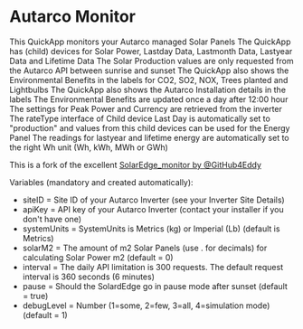 # Autarco Monitor
This QuickApp monitors your Autarco managed Solar Panels
The QuickApp has (child) devices for Solar Power, Lastday Data, Lastmonth Data, Lastyear Data and Lifetime Data
The Solar Production values are only requested from the Autarco API between sunrise and sunset
The QuickApp also shows the Environmental Benefits in the labels for CO2, SO2, NOX, Trees planted and Lightbulbs
The QuickApp also shows the Autarco Installation details in the labels
The Environmental Benefits are updated once a day after 12:00 hour
The settings for Peak Power and Currency are retrieved from the inverter 
The rateType interface of Child device Last Day is automatically set to "production" and values from this child devices can be used for the Energy Panel 
The readings for lastyear and lifetime energy are automatically set to the right Wh unit (Wh, kWh, MWh or GWh) 

This is a fork of the excellent [SolarEdge_monitor by @GitHub4Eddy](https://github.com/GitHub4Eddy/solaredge_monitor)


Variables (mandatory and created automatically): 
- siteID = Site ID of your Autarco Inverter (see your Inverter Site Details)
- apiKey = API key of your Autarco Inverter (contact your installer if you don't have one)
- systemUnits = SystemUnits is Metrics (kg) or Imperial (Lb) (default is Metrics)
- solarM2 = The amount of m2 Solar Panels (use . for decimals) for calculating Solar Power m2 (default = 0)
- interval = The daily API limitation is 300 requests. The default request interval is 360 seconds (6 minutes)
- pause = Should the SolardEdge go in pause mode after sunset (default = true)
- debugLevel = Number (1=some, 2=few, 3=all, 4=simulation mode) (default = 1)
